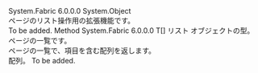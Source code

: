 <Type Name="PagedListHelper" FullName="System.Fabric.Query.PagedListHelper">
  <TypeSignature Language="C#" Value="public static class PagedListHelper" />
  <TypeSignature Language="ILAsm" Value=".class public auto ansi abstract sealed beforefieldinit PagedListHelper extends System.Object" />
  <TypeSignature Language="DocId" Value="T:System.Fabric.Query.PagedListHelper" />
  <TypeSignature Language="VB.NET" Value="Public Module PagedListHelper" />
  <TypeSignature Language="F#" Value="type PagedListHelper = class" />
  <AssemblyInfo>
    <AssemblyName>System.Fabric</AssemblyName>
    <AssemblyVersion>6.0.0.0</AssemblyVersion>
  </AssemblyInfo>
  <Base>
    <BaseTypeName>System.Object</BaseTypeName>
  </Base>
  <Interfaces />
  <Docs>
    <summary>
      <para>
            ページのリスト操作用の拡張機能です。
            </para>
    </summary>
    <remarks>To be added.</remarks>
  </Docs>
  <Members>
    <Member MemberName="ToArray&lt;T&gt;">
      <MemberSignature Language="C#" Value="public static T[] ToArray&lt;T&gt; (this System.Fabric.Query.PagedList&lt;T&gt; list);" />
      <MemberSignature Language="ILAsm" Value=".method public static hidebysig !!T[] ToArray&lt;T&gt;(class System.Fabric.Query.PagedList`1&lt;!!T&gt; list) cil managed" />
      <MemberSignature Language="DocId" Value="M:System.Fabric.Query.PagedListHelper.ToArray``1(System.Fabric.Query.PagedList{``0})" />
      <MemberSignature Language="VB.NET" Value="&lt;Extension()&gt;&#xA;Public Function ToArray(Of T) (list As PagedList(Of T)) As T()" />
      <MemberSignature Language="F#" Value="static member ToArray : System.Fabric.Query.PagedList&lt;'T&gt; -&gt; 'T[]" Usage="System.Fabric.Query.PagedListHelper.ToArray list" />
      <MemberType>Method</MemberType>
      <AssemblyInfo>
        <AssemblyName>System.Fabric</AssemblyName>
        <AssemblyVersion>6.0.0.0</AssemblyVersion>
      </AssemblyInfo>
      <ReturnValue>
        <ReturnType>T[]</ReturnType>
      </ReturnValue>
      <TypeParameters>
        <TypeParameter Name="T" />
      </TypeParameters>
      <Parameters>
        <Parameter Name="list" Type="System.Fabric.Query.PagedList&lt;T&gt;" RefType="this" />
      </Parameters>
      <Docs>
        <typeparam name="T">
          <para>リスト オブジェクトの型。</para>
        </typeparam>
        <param name="list">
          <para>ページの一覧です。</para>
        </param>
        <summary>
          <para>
            ページの一覧で、項目を含む配列を返します。
            </para>
        </summary>
        <returns>
          <para>配列。</para>
        </returns>
        <remarks>To be added.</remarks>
      </Docs>
    </Member>
  </Members>
</Type>